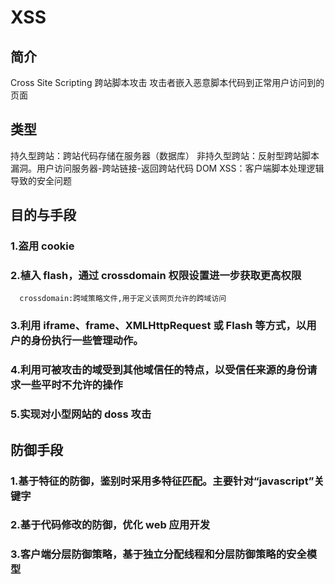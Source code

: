 # XSS

## 简介

Cross Site Scripting 跨站脚本攻击
攻击者嵌入恶意脚本代码到正常用户访问到的页面

## 类型

持久型跨站：跨站代码存储在服务器（数据库）
非持久型跨站：反射型跨站脚本漏洞。用户访问服务器-跨站链接-返回跨站代码
DOM XSS：客户端脚本处理逻辑导致的安全问题

## 目的与手段

### 1.盗用 cookie

### 2.植入 flash，通过 crossdomain 权限设置进一步获取更高权限

      crossdomain:跨域策略文件,用于定义该网页允许的跨域访问

### 3.利用 iframe、frame、XMLHttpRequest 或 Flash 等方式，以用户的身份执行一些管理动作。

### 4.利用可被攻击的域受到其他域信任的特点，以受信任来源的身份请求一些平时不允许的操作

### 5.实现对小型网站的 doss 攻击

## 防御手段

### 1.基于特征的防御，鉴别时采用多特征匹配。主要针对“javascript”关键字

### 2.基于代码修改的防御，优化 web 应用开发

### 3.客户端分层防御策略，基于独立分配线程和分层防御策略的安全模型
